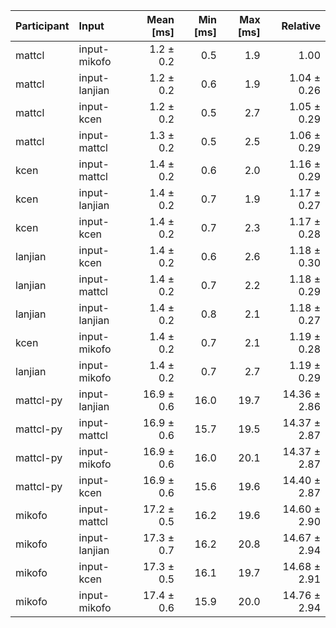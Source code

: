| Participant | Input | Mean [ms] | Min [ms] | Max [ms] | Relative |
|:---|:---|---:|---:|---:|---:|
| mattcl | input-mikofo | 1.2 ± 0.2 | 0.5 | 1.9 | 1.00 |
| mattcl | input-lanjian | 1.2 ± 0.2 | 0.6 | 1.9 | 1.04 ± 0.26 |
| mattcl | input-kcen | 1.2 ± 0.2 | 0.5 | 2.7 | 1.05 ± 0.29 |
| mattcl | input-mattcl | 1.3 ± 0.2 | 0.5 | 2.5 | 1.06 ± 0.29 |
| kcen | input-mattcl | 1.4 ± 0.2 | 0.6 | 2.0 | 1.16 ± 0.29 |
| kcen | input-lanjian | 1.4 ± 0.2 | 0.7 | 1.9 | 1.17 ± 0.27 |
| kcen | input-kcen | 1.4 ± 0.2 | 0.7 | 2.3 | 1.17 ± 0.28 |
| lanjian | input-kcen | 1.4 ± 0.2 | 0.6 | 2.6 | 1.18 ± 0.30 |
| lanjian | input-mattcl | 1.4 ± 0.2 | 0.7 | 2.2 | 1.18 ± 0.29 |
| lanjian | input-lanjian | 1.4 ± 0.2 | 0.8 | 2.1 | 1.18 ± 0.27 |
| kcen | input-mikofo | 1.4 ± 0.2 | 0.7 | 2.1 | 1.19 ± 0.28 |
| lanjian | input-mikofo | 1.4 ± 0.2 | 0.7 | 2.7 | 1.19 ± 0.29 |
| mattcl-py | input-lanjian | 16.9 ± 0.6 | 16.0 | 19.7 | 14.36 ± 2.86 |
| mattcl-py | input-mattcl | 16.9 ± 0.6 | 15.7 | 19.5 | 14.37 ± 2.87 |
| mattcl-py | input-mikofo | 16.9 ± 0.6 | 16.0 | 20.1 | 14.37 ± 2.87 |
| mattcl-py | input-kcen | 16.9 ± 0.6 | 15.6 | 19.6 | 14.40 ± 2.87 |
| mikofo | input-mattcl | 17.2 ± 0.5 | 16.2 | 19.6 | 14.60 ± 2.90 |
| mikofo | input-lanjian | 17.3 ± 0.7 | 16.2 | 20.8 | 14.67 ± 2.94 |
| mikofo | input-kcen | 17.3 ± 0.5 | 16.1 | 19.7 | 14.68 ± 2.91 |
| mikofo | input-mikofo | 17.4 ± 0.6 | 15.9 | 20.0 | 14.76 ± 2.94 |
